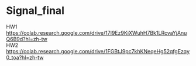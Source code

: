 # Signal_final

HW1  
https://colab.research.google.com/drive/17I9Ez9KiXWuhH7Bk1LRcvaYjAnuQ6B9d?hl=zh-tw  
HW2  
https://colab.research.google.com/drive/1FGBtJ9pc7khKNeqeHg52qfgEzqy0_toa?hl=zh-tw  
